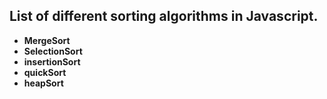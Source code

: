 ## List of different sorting algorithms in Javascript.
* __MergeSort__
* __SelectionSort__
* __insertionSort__
* __quickSort__
* __heapSort__